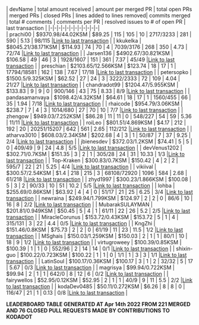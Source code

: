 | devName | total amount received |  amount per merged PR | total open PRs | merged PRs | closed PRs | lines added to lines removed| commits merged | total # comments | comments per PR | resolved issues to # of open PR | last transaction  |
    |-|-|-|-|-|-|-|-|-|-|-|-|  
| prachi00 | $9370.98/44.02KSM | $89.25 | 115 | 105 | 10 | 2717/3233 | 281 | 590 | 5.13 | 98/115 |[Link to last transaction](https://kusama.subscan.io/extrinsic/0xc3197321e54f07b4c30f676853ed8954e088b58e50743f6f289105c716139cbc) |
| kkukelka | $8045.21/38.171KSM | $114.93 | 74 | 70 | 4 | 7039/3176 | 268 | 350 | 4.73 | 72/74 |[Link to last transaction](https://kusama.subscan.io/extrinsic/0x25125be46146ca56f588a48abb2a85687ae1716ad32528c5aff561abb0cfb7a0) |
| Jarsen136 | $4902.67/30.821KSM | $106.58 | 49 | 46 | 3 | 1928/1607 | 151 | 361 | 7.37 | 45/49 |[Link to last transaction](https://kusama.subscan.io/extrinsic/0x41b80fbefceac97b316fb73f2637dc14cf7c5b3e30ddc81fc2e9fa657cc21391) |
| preschian | $2103.65/12.566KSM | $123.74 | 18 | 17 | 1 | 17794/18581 | 162 | 138 | 7.67 | 17/18 |[Link to last transaction](https://kusama.subscan.io/extrinsic/0x3cc0ff8f370dacc6aab97493ee130dfd26436a9daa4363241e340456bfc74bce) |
| petersopko | $1500.5/9.325KSM | $62.52 | 27 | 24 | 3 | 3222/2333 | 72 | 109 | 4.04 | 21/27 |[Link to last transaction](https://kusama.subscan.io/extrinsic/0x050d8140cca5bcd5b280e602323975a4a6de7e294bf95d50e1921bad3da49174) |
| chandradot99 | $1204.47/5.955KSM | $133.83 | 9 | 9 | 0 | 900/146 | 43 | 75 | 8.33 | 8/9 |[Link to last transaction](https://kusama.subscan.io/extrinsic/0x1c9ffac9f4eb4caf128eb246b33ddd6b81ac909aff8ece44e2b383c60f4dbe88) |
| pandasamanvaya | $1098.42/4.32KSM | $64.61 | 18 | 17 | 1 | 1560/455 | 66 | 35 | 1.94 | 7/18 |[Link to last transaction](https://kusama.subscan.io/extrinsic/0xdd36aa19ffffc1a401e9d1e5cda74433d91e922571e581d6c09a3c2ec126ab6e) |
| rhaicode | $954.79/3.06KSM | $238.7 | 7 | 4 | 3 | 1014/680 | 27 | 70 | 10 | 7/7 |[Link to last transaction](https://kusama.subscan.io/extrinsic/0x5945e757597ec9c581749d5bad66c52ba3b3148fef35ca60a3801e1f98c3f093) |
| zhengow | $949.03/7.252KSM | $86.28 | 11 | 11 | 0 | 548/227 | 54 | 59 | 5.36 | 11/11 |[Link to last transaction](https://kusama.subscan.io/extrinsic/0x0ba82161c726d9d5cdca69fb032e85df969f216c1b89a06d57ecdacb75b31682) |
| roiLeo | $801.51/4.869KSM | $4.17 | 212 | 192 | 20 | 20251/15207 | 642 | 561 | 2.65 | 112/212 |[Link to last transaction](https://kusama.subscan.io/extrinsic/0x5a1bb8e427a61e5e90212d6dafd081cd0e2fc06d75800a76c982906cae4d8904) |
| atharva3010 | $608.03/2.34KSM | $202.68 | 4 | 3 | 1 | 50/87 | 7 | 37 | 9.25 | 2/4 |[Link to last transaction](https://kusama.subscan.io/extrinsic/0x7deb276dc5964b973dda2926a3d52f236fc39346830b9232e3f0192111e91237) |
| jbienesdev | $372.03/1.2KSM | $74.41 | 5 | 5 | 0 | 409/49 | 9 | 24 | 4.8 | 5/5 |[Link to last transaction](https://kusama.subscan.io/extrinsic/0x4ad632aec1050d1af4ad957a0e049e3d3ed51ab64236a58784bd1fae2442483b) |
| devVenus1202 | $302.71/0.7KSM | $151.35 | 3 | 2 | 1 | 305/28 | 24 | 31 | 10.33 | 1/3 |[Link to last transaction](https://kusama.subscan.io/extrinsic/0xeec2555792387107de91e11df2e8dc6f2237da0828e4e8c356137841c7455fec) |
| Top-Kraken | $300.83/0.7KSM | $150.42 | 4 | 2 | 2 | 595/7 | 22 | 21 | 5.25 | 4/4 |[Link to last transaction](https://kusama.subscan.io/extrinsic/0xe4e984cf692f06a76319756e0e6a9589c0bfaa8420868e42118991d60650e19b) |
| vikiival | $300.57/2.54KSM | $1.4 | 218 | 215 | 3 | 68108/72920 | 1096 | 584 | 2.68 | 61/218 |[Link to last transaction](https://kusama.subscan.io/extrinsic/0x0a3b2a972728dc7483b37bc433b076d110147905588e0d234f1105ad8468b4cf) |
| zhyd1997 | $300.23/1.866KSM | $100.08 | 5 | 3 | 2 | 90/33 | 10 | 51 | 10.2 | 5/5 |[Link to last transaction](https://kusama.subscan.io/extrinsic/0xeb3f0efb42bea11c033357ecca2fb0f75be8c1baa97d0ccc870a533b4d505d33) |
| lohba | $255.69/0.86KSM | $63.92 | 4 | 4 | 0 | 51/17 | 21 | 25 | 6.25 | 3/4 |[Link to last transaction](https://kusama.subscan.io/extrinsic/0x0ba6e1894450bfda82d058f98ffc25f8b3399c51f28d2cdfa19ea5751455d889) |
| newraina | $249.94/1.799KSM | $124.97 | 2 | 2 | 0 | 86/6 | 10 | 16 | 8 | 2/2 |[Link to last transaction](https://kusama.subscan.io/extrinsic/0x21bbca43605aa8eacd0e901e09063a8a1613a23d68e6c6b4b792569c850c582c) |
| MubarakSULAYMAN | $201.81/0.949KSM | $50.45 | 5 | 4 | 1 | 61/11 | 22 | 26 | 5.2 | 2/5 |[Link to last transaction](https://kusama.subscan.io/extrinsic/0x0795276eff93f1095da6313e0ae4778e353e78c9a8a94d0016a85f34fb2c3ffa) |
| MiracleCorunus | $153.72/0.43KSM | $153.72 | 5 | 1 | 4 | 315/131 | 3 | 22 | 4.4 | 0/5 |[Link to last transaction](https://kusama.subscan.io/extrinsic/10176854-4) |
| KngZhi | $151.46/0.8KSM | $75.73 | 2 | 2 | 0 | 61/19 | 11 | 23 | 11.5 | 1/2 |[Link to last transaction](https://kusama.subscan.io/extrinsic/0xd83215fd8de17e2e1bf0e3264413888e841e844e6040f791993bd36d79faead3) |
| MSghais | $150.03/1.259KSM | $150.03 | 2 | 1 | 1 | 80/1 | 10 | 18 | 9 | 1/2 |[Link to last transaction](https://kusama.subscan.io/extrinsic/0x4e7b6cdfb2ab29a4e03a2740ebcf24f3363cbf32d1121efc82de7120249d48b3) |
| virtugroweey | $100.39/0.85KSM | $100.39 | 1 | 1 | 0 | 552/96 | 2 | 14 | 14 | 0/1 |[Link to last transaction](https://kusama.subscan.io/extrinsic/0xc62df416cfc829e216bc05902599ae7d4bd893a1ec14588fcddcabf4e98142d8) |
| shixin-guo | $100.22/0.723KSM | $100.22 | 1 | 1 | 0 | 1/1 | 1 | 3 | 3 | 1/1 |[Link to last transaction](https://kusama.subscan.io/extrinsic/0xe07fc97e53b52f88e5944e19d6e0aad19108f69747b378e1d31a4c7fc8ada238) |
| LatinSoul | $100.17/0.36KSM | $100.17 | 3 | 1 | 2 | 32/32 | 5 | 17 | 5.67 | 0/3 |[Link to last transaction](https://kusama.subscan.io/extrinsic/0x14101d25cb4ddc73159dfadabba18c6e3f98fa369dfce47cefde7699d964a538) |
| magrisya | $99.94/0.722KSM | $99.94 | 2 | 1 | 1 | 642/0 | 8 | 12 | 6 | 0/2 |[Link to last transaction](https://kusama.subscan.io/extrinsic/0x9d2eeb9bd4f32b95bdefb9bff7f84025eb46473f3844c6107cb02613d85570a5) |
| fairywellos | $52.95/0.12KSM | $52.95 | 2 | 1 | 1 | 40/9 | 9 | 11 | 5.5 | 2/2 |[Link to last transaction](https://kusama.subscan.io/extrinsic/0x9b8c61de44f59da4d0ba0ffda3b732470435bc9042604fe3c2f04a3df2585542) |
| kodaDev0485 | $50.11/0.272KSM | $6.26 | 8 | 8 | 0 | 116/47 | 21 | 1 | 0.13 | 0/8 |[Link to last transaction](https://kusama.subscan.io/extrinsic/0x8220eacad05f9d04b1f1b3d3daf1e752d021ec93dc5e1a85f580eca64401a8db) |

 
 **LEADERBOARD TABLE GENERATED AT Apr 14th 2022 FROM 221 MERGED AND 76 CLOSED PULL REQUESTS MADE BY CONTRIBUTIONS TO KODADOT**